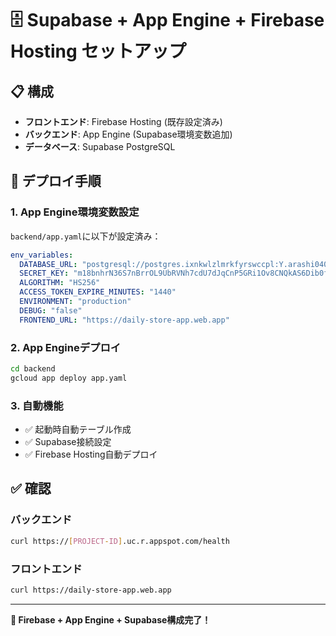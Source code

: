 # 🗄️ Supabase + App Engine + Firebase Hosting セットアップ

## 📋 構成

- **フロントエンド**: Firebase Hosting (既存設定済み)
- **バックエンド**: App Engine (Supabase環境変数追加)
- **データベース**: Supabase PostgreSQL

## 🚀 デプロイ手順

### **1. App Engine環境変数設定**

`backend/app.yaml`に以下が設定済み：

```yaml
env_variables:
  DATABASE_URL: "postgresql://postgres.ixnkwlzlmrkfyrswccpl:Y.arashi0408@aws-0-ap-northeast-1.pooler.supabase.com:6543/postgres"
  SECRET_KEY: "m18bnhrN36S7nBrrOL9UbRVNh7cdU7dJqCnP5GRi1Ov8CNQkAS6Dib0fQPvZPYi6YJvJmWO4WpHRJV2_dtLKBw"
  ALGORITHM: "HS256"
  ACCESS_TOKEN_EXPIRE_MINUTES: "1440"
  ENVIRONMENT: "production"
  DEBUG: "false"
  FRONTEND_URL: "https://daily-store-app.web.app"
```

### **2. App Engineデプロイ**

```bash
cd backend
gcloud app deploy app.yaml
```

### **3. 自動機能**

- ✅ 起動時自動テーブル作成
- ✅ Supabase接続設定
- ✅ Firebase Hosting自動デプロイ

## ✅ 確認

### **バックエンド**
```bash
curl https://[PROJECT-ID].uc.r.appspot.com/health
```

### **フロントエンド**
```bash
curl https://daily-store-app.web.app
```

---

**🎉 Firebase + App Engine + Supabase構成完了！** 
